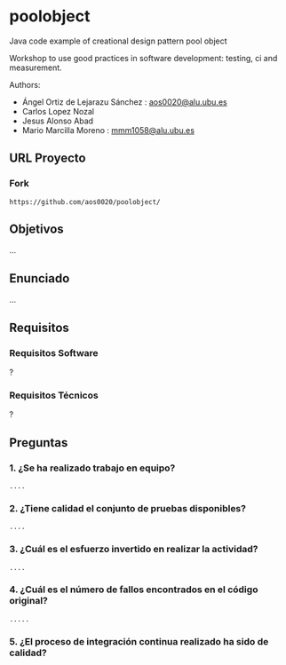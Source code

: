 poolobject
==========


Java code example of creational design pattern pool object

Workshop to use good practices in software development: testing, ci and measurement.

Authors:
- Ángel Ortiz de Lejarazu Sánchez : aos0020@alu.ubu.es
- Carlos Lopez Nozal
- Jesus Alonso Abad
- Mario Marcilla Moreno : mmm1058@alu.ubu.es

## URL Proyecto
### Fork
	https://github.com/aos0020/poolobject/
 
## Objetivos
...

## Enunciado
...

## Requisitos

### Requisitos Software
?

### Requisitos Técnicos
?


## Preguntas

### 1. ¿Se ha realizado trabajo en equipo?
	....

### 2. ¿Tiene calidad el conjunto de pruebas disponibles?
	....

### 3. ¿Cuál es el esfuerzo invertido en realizar la actividad?
	....

### 4. ¿Cuál es el número de fallos encontrados en el código original?
	.....

### 5. ¿El proceso de integración continua realizado ha sido de calidad?


